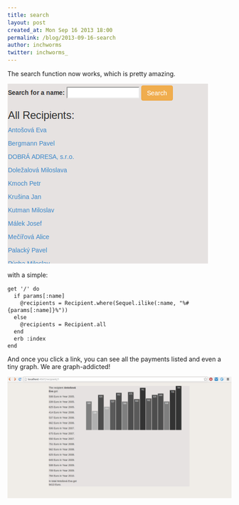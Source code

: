 ```yaml
---
title: search
layout: post
created_at: Mon Sep 16 2013 18:00
permalink: /blog/2013-09-16-search
author: inchworms
twitter: inchworms_
---
```



The search function now works, which is pretty amazing.

![search](/images/search_function.png)

with a simple:

    get '/' do
      if params[:name]
        @recipients = Recipient.where(Sequel.ilike(:name, "%#{params[:name]}%"))
      else
        @recipients = Recipient.all
      end
      erb :index
    end


And once you click a link, you can see all the payments listed and even a tiny graph. We are graph-addicted!

![search](/images/payments_listed.png)